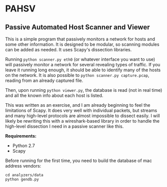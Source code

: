 # PAHSV

## Passive Automated Host Scanner and Viewer

This is a simple program that passively monitors a network for hosts and some other information. It is designed to be modular, so scanning modules can be added as needed. It uses Scapy's dissection libraries.

Running `python scanner.py eth0` (or whatever interface you want to use) will passively monitor a network for several revealing types of traffic. If you leave it running long enough, it should be able to identify many of the hosts on the network. It is also possible to `python scanner.py capture.pcap`, reading from an already captured file.

Then, upon running `python viewer.py`, the database is read (not in real time) and all the known info about each host is listed.

This was written as an exercise, and I am already beginning to feel the limitations of Scapy. It does very well with individual packets, but streams and many high-level protocols are almost impossible to dissect easily. I will likely be rewriting this with a wireshark-based library in order to handle the high-level dissection I need in a passive scanner like this.

**Requirements:**

- Python 2.7
- Scapy

Before running for the first time, you need to build the database of mac address vendors:

```
cd analyzers/data
python gendb.py
```
